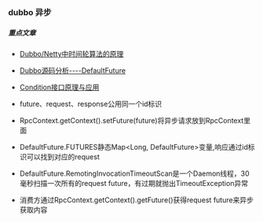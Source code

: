 


### dubbo 异步

##### 重点文章
- [Dubbo/Netty中时间轮算法的原理](https://blog.csdn.net/dbqb007/article/details/90740839)
- [Dubbo源码分析----DefaultFuture](https://blog.csdn.net/u013160932/article/details/81155265)
- [Condition接口原理与应用](https://www.jianshu.com/p/c7af7f3fa135)

- future、request、response公用同一个id标识
- RpcContext.getContext().setFuture(future)将异步请求放到RpcContext里面
- DefaultFuture.FUTURES静态Map<Long, DefaultFuture>变量,响应通过id标识可以找到对应的request
- DefaultFuture.RemotingInvocationTimeoutScan是一个Daemon线程，30毫秒扫描一次所有的request future，有过期就抛出TimeoutException异常
- 消费方通过RpcContext.getContext().getFuture()获得request future来异步获取内容
